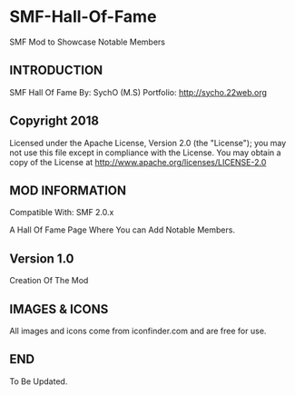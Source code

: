 # SMF-Hall-Of-Fame
SMF Mod to Showcase Notable Members

## INTRODUCTION
SMF Hall Of Fame
By: SychO (M.S)
Portfolio: http://sycho.22web.org

## Copyright 2018
Licensed under the Apache License, Version 2.0 (the "License");
you may not use this file except in compliance with the License.
You may obtain a copy of the License at
          http://www.apache.org/licenses/LICENSE-2.0

## MOD INFORMATION
Compatible With: SMF 2.0.x

A Hall Of Fame Page Where You can Add Notable Members.

Version 1.0
-------------
Creation Of The Mod

## IMAGES & ICONS
All images and icons come from iconfinder.com and are free for use.

## END
To Be Updated.
